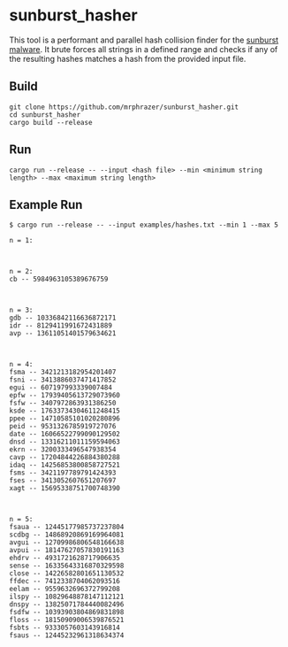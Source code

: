 # sunburst_hasher

This tool is a performant and parallel hash collision finder for the [sunburst malware](https://github.com/fireeye/sunburst_countermeasures). It brute forces all strings in a defined range and checks if any of the resulting hashes matches a hash from the provided input file.



## Build

```
git clone https://github.com/mrphrazer/sunburst_hasher.git
cd sunburst_hasher
cargo build --release
```


## Run

```
cargo run --release -- --input <hash file> --min <minimum string length> --max <maximum string length>
```

## Example Run

```
$ cargo run --release -- --input examples/hashes.txt --min 1 --max 5

n = 1:



n = 2:
cb -- 5984963105389676759



n = 3:
gdb -- 10336842116636872171
idr -- 8129411991672431889
avp -- 13611051401579634621



n = 4:
fsma -- 3421213182954201407
fsni -- 3413886037471417852
egui -- 607197993339007484
epfw -- 17939405613729073960
fsfw -- 3407972863931386250
ksde -- 17633734304611248415
ppee -- 14710585101020280896
peid -- 9531326785919727076
date -- 16066522799090129502
dnsd -- 13316211011159594063
ekrn -- 3200333496547938354
cavp -- 17204844226884380288
idaq -- 14256853800858727521
fsms -- 3421197789791424393
fses -- 3413052607651207697
xagt -- 15695338751700748390



n = 5:
fsaua -- 12445177985737237804
scdbg -- 14868920869169964081
avgui -- 12709986806548166638
avpui -- 18147627057830191163
ehdrv -- 4931721628717906635
sense -- 16335643316870329598
close -- 14226582801651130532
ffdec -- 7412338704062093516
eelam -- 9559632696372799208
ilspy -- 10829648878147112121
dnspy -- 13825071784440082496
fsdfw -- 10393903804869831898
floss -- 18150909006539876521
fsbts -- 9333057603143916814
fsaus -- 12445232961318634374
```



